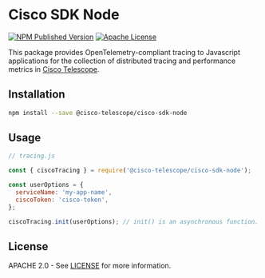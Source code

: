 # Cisco SDK Node
[![NPM Published Version][npm-image]][npm-url]
[![Apache License][license-image]][license-image]

This package provides OpenTelemetry-compliant tracing to Javascript applications for the collection of distributed tracing and performance metrics in [Cisco Telescope](https://console.telescope.app/?utm_source=github).


## Installation

```bash
npm install --save @cisco-telescope/cisco-sdk-node
```

## Usage

```javascript
// tracing.js

const { ciscoTracing } = require('@cisco-telescope/cisco-sdk-node');

const userOptions = {
  serviceName: 'my-app-name',
  ciscoToken: 'cisco-token',
};

ciscoTracing.init(userOptions); // init() is an asynchronous function. Consider calling it in 'async-await' format
```

## License

APACHE 2.0 - See [LICENSE][license-url] for more information.

[npm-url]: https://www.npmjs.com/package/@cisco-telescope/cisco-sdk-node
[npm-image]: https://img.shields.io/npm/v/@cisco-telescope/cisco-sdk-node/latest?label=%40cisco-telescope%2Fcisco-sdk-node&style=for-the-badge
[license-url]: https://github.com/https://github.com/cisco-open/otel-js/blob/main/LICENSE
[license-image]: https://img.shields.io/badge/license-Apache_2.0-green.svg?style=for-the-badge
